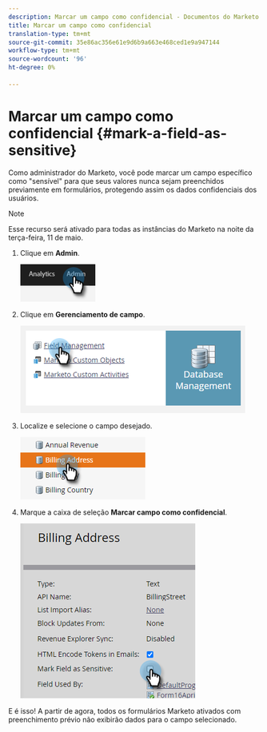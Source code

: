 ```yaml
---
description: Marcar um campo como confidencial - Documentos do Marketo - Documentação do produto
title: Marcar um campo como confidencial
translation-type: tm+mt
source-git-commit: 35e86ac356e61e9d6b9a663e468ced1e9a947144
workflow-type: tm+mt
source-wordcount: '96'
ht-degree: 0%

---
```


# Marcar um campo como confidencial {#mark-a-field-as-sensitive}

Como administrador do Marketo, você pode marcar um campo específico como &quot;sensível&quot; para que seus valores nunca sejam preenchidos previamente em formulários, protegendo assim os dados confidenciais dos usuários.

>[!NOTE]
>
>Esse recurso será ativado para todas as instâncias do Marketo na noite da terça-feira, 11 de maio.

1. Clique em **Admin**.

   ![](assets/mark-a-field-as-sensitive-1.png)

1. Clique em **Gerenciamento de campo**.

   ![](assets/mark-a-field-as-sensitive-2.png)

1. Localize e selecione o campo desejado.

   ![](assets/mark-a-field-as-sensitive-3.png)

1. Marque a caixa de seleção **Marcar campo como confidencial**.

   ![](assets/mark-a-field-as-sensitive-4.png)

E é isso! A partir de agora, todos os formulários Marketo ativados com preenchimento prévio não exibirão dados para o campo selecionado.
